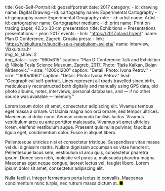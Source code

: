 title: Geo-Self-Portrait
id: geoselfportrait
date: 2017
category: 
    - id: drawing
      name: Digital Drawing
    - id: cartography
      name: Experimental Cartography
    - id: geography
      name: Experimental Geography
role:
    - id: artist
      name: Artist
    - id: cartographer
      name: Cartographer
medium:
    - id: print
      name: Print on tracing paper, 42.3 x 33 cm
presentation_title: Exhibitions + Presentations
presentations:
    - year: 2017
      events:
        - link: "https://2017.pland.hr/en/"
          name: Plan D Conference, Zagreb, Croatia
press:
    - link: 'https://vizkultura.hr/suociti-se-s-halabukom-svijeta/'
      name: Interview, Vizkultura.hr      
img_to_show: 2       
img_data:
    - size: "960x615"
      caption: "Plan D Conference Talk and Exhibition @ Nikola Tesla Science Museum, Zagreb, 2017. Photo: Tjaša Kalkan, Bojan Mrđenović."
    - size: "1200x1200"
      caption: "Detail. Photo: Ivona Petrov."
    - size: "1600x1060"
      caption: "Detail. Photo: Ivona Petrov."
lead: "Geographical self-portrait. Lines represent all roads travelled since birth, meticulously reconstructed both digitally and manually using GPS data, old photo albums, notes, interviews, personal databases, and — if no other source was available — memory."

Lorem ipsum dolor sit amet, consectetur adipiscing elit. Vivamus tempus eget massa a ornare. Ut lacinia magna non orci ornare, sed tempor ultrices. Maecenas id dolor nunc. Aenean commodo facilisis luctus. Vivamus vestibulum arcu eu ante porttitor malesuada. Vivamus sit amet ultricies lorem, eleifend vestibulum augue. Praesent quis nulla pulvinar, faucibus ligula eget, condimentum dolor. Fusce in aliquet libero.

Pellentesque ultricies nisi et consectetur tristique. Suspendisse vitae massa vel dui dignissim mattis. Nullam dignissim accumsan ex vitae hendrerit. Pellentesque lacus sem, vestibulum id arcu quis, consectetur pharetra ipsum. Donec sem nibh, molestie vel purus a, malesuada pharetra magna. Maecenas eget neque congue, laoreet lectus vel, feugiat libero. Lorem ipsum dolor sit amet, consectetur adipiscing elit.

Nulla facilisi. Integer fermentum porta lectus id convallis. Maecenas condimentum nunc turpis, nec rutrum massa dictum at. <mark>&#9632;</mark>
